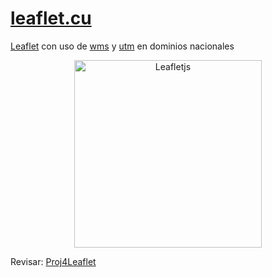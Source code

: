 # [leaflet.cu](https://github.com/gtoranzo/leaflet.cu)

[Leaflet](https://leafletjs.com/) con uso de [wms](https://github.com/gtoranzo/leaflet.wms) y [utm](https://github.com/gtoranzo/Leaflet.UTM) en dominios nacionales

<p align="center">
  <a href="https://leafletjs.com/" target="blank"><img src="https://leafletjs.com/docs/images/logo.png" width="300" alt="Leafletjs" /></a>
</p>

Revisar: [Proj4Leaflet](https://github.com/kartena/Proj4Leaflet)
